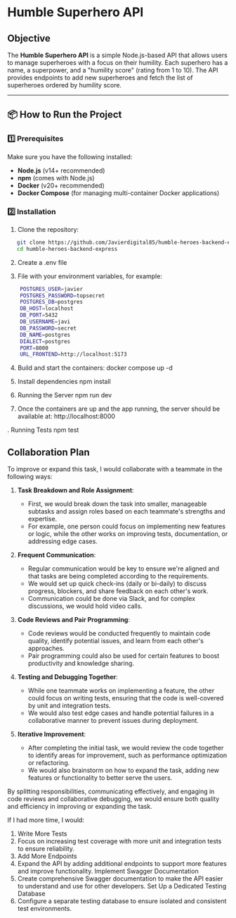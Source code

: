 # Humble Superhero API

## Objective

The **Humble Superhero API** is a simple Node.js-based API that allows users to manage superheroes with a focus on their humility. Each superhero has a name, a superpower, and a "humility score" (rating from 1 to 10). The API provides endpoints to add new superheroes and fetch the list of superheroes ordered by humility score.

---

## 📦 How to Run the Project

### 1️⃣ Prerequisites

Make sure you have the following installed:

- **Node.js** (v14+ recommended)
- **npm** (comes with Node.js)
- **Docker** (v20+ recommended)
- **Docker Compose** (for managing multi-container Docker applications)

### 2️⃣ Installation

1. Clone the repository:

```bash
   git clone https://github.com/Javierdigital85/humble-heroes-backend-express
   cd humble-heroes-backend-express
```

2. Create a .env file 

3.  File with your environment variables, for example:
```bash
    POSTGRES_USER=javier
    POSTGRES_PASSWORD=topsecret
    POSTGRES_DB=postgres
    DB_HOST=localhost
    DB_PORT=5432
    DB_USERNAME=javi
    DB_PASSWORD=secret
    DB_NAME=postgres
    DIALECT=postgres
    PORT=8000
    URL_FRONTEND=http://localhost:5173
```    

4.  Build and start the containers:
    docker compose up -d


5. Install dependencies
   npm install

6. Running the Server
   npm run dev

7. Once the containers are up and the app running, the server should be available at:
   http://localhost:8000   

. Running Tests
   npm test

## Collaboration Plan

To improve or expand this task, I would collaborate with a teammate in the following ways:

1. **Task Breakdown and Role Assignment**:

   - First, we would break down the task into smaller, manageable subtasks and assign roles based on each teammate's strengths and expertise.
   - For example, one person could focus on implementing new features or logic, while the other works on improving tests, documentation, or addressing edge cases.

2. **Frequent Communication**:

   - Regular communication would be key to ensure we're aligned and that tasks are being completed according to the requirements.
   - We would set up quick check-ins (daily or bi-daily) to discuss progress, blockers, and share feedback on each other's work.
   - Communication could be done via Slack, and for complex discussions, we would hold video calls.

3. **Code Reviews and Pair Programming**:

   - Code reviews would be conducted frequently to maintain code quality, identify potential issues, and learn from each other's approaches.
   - Pair programming could also be used for certain features to boost productivity and knowledge sharing.

4. **Testing and Debugging Together**:

   - While one teammate works on implementing a feature, the other could focus on writing tests, ensuring that the code is well-covered by unit and integration tests.
   - We would also test edge cases and handle potential failures in a collaborative manner to prevent issues during deployment.

5. **Iterative Improvement**:
   - After completing the initial task, we would review the code together to identify areas for improvement, such as performance optimization or refactoring.
   - We would also brainstorm on how to expand the task, adding new features or functionality to better serve the users.

By splitting responsibilities, communicating effectively, and engaging in code reviews and collaborative debugging, we would ensure both quality and efficiency in improving or expanding the task.

If I had more time, I would:

1. Write More Tests
2. Focus on increasing test coverage with more unit and integration tests to ensure reliability.
3. Add More Endpoints
4. Expand the API by adding additional endpoints to support more features and improve functionality.
Implement Swagger Documentation
5. Create comprehensive Swagger documentation to make the API easier to understand and use for other developers.
Set Up a Dedicated Testing Database
6. Configure a separate testing database to ensure isolated and consistent test environments.
